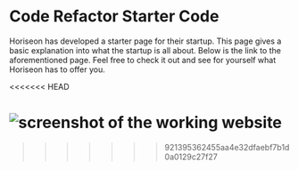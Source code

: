 # Code Refactor Starter Code
Horiseon has developed a starter page for their startup. This page gives a basic explanation into what the startup is all about. Below is the link to the aforementioned page. Feel free to check it out and see for yourself what Horiseon has to offer you.

<<<<<<< HEAD

![screenshot of the working website](./Develop/assets/images/)
=======
>>>>>>> 921395362455aa4e32dfaebf7b1d0a0129c27f27
